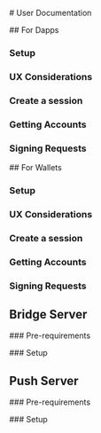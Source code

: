 # User Documentation

## For Dapps

### Setup

### UX Considerations

### Create a session

### Getting Accounts

### Signing Requests

## For Wallets

### Setup

### UX Considerations

### Create a session

### Getting Accounts

### Signing Requests

## Bridge Server

### Pre-requirements

### Setup

## Push Server

### Pre-requirements

### Setup
